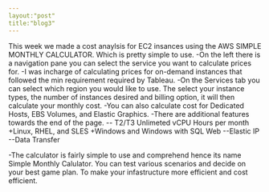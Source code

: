 ```yaml
---
layout:"post"
title:"blog3"
---
```

This week we made a cost anaylsis for EC2 insances using the AWS SIMPLE MONTHLY CALCULATOR. Which is pretty simple 
to use. 
-On the left there is a navigation pane you can select the service you want to calculate prices for. 
-I was incharge of calculating prices for on-demand instances that followed the min requirement required by Tableau. 
-On the Services tab you can select which region you would like to use. The select your instance types, the number
of instances desired and billing option, it will then calculate your monthly cost.
-You can also calculate cost for Dedicated Hosts, EBS Volumes, and Elastic Graphics. 
-There are additional features towards the end of the page.
-- T2/T3 Unlimeted vCPU Hours per month
+Linux, RHEL, and SLES
+Windows and Windows with SQL Web
--Elastic IP
--Data Transfer

-The calculator is fairly simple to use and comprehend hence its name Simple Monthly Calulator. 
You can test various scenarios and decide on your best game plan. To make your infastructure more efficient and cost 
efficient.  
